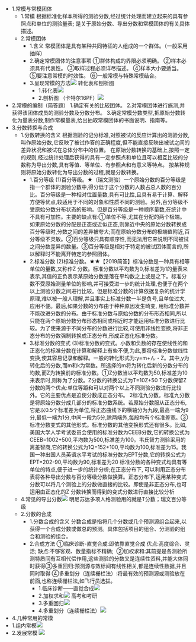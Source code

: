 - 1.常模与常模团体
	- 1.常模
		根据标准化样本所得的测验分数,经过统计处理而建立起来的具有参照点和单位的测验量表;
		是关于原始分数、导出分数和常模团体的有关具体描述。
	- 2.常模团体
		- 1.含义
			常模团体是具有某种共同特征的人组成的一个群体。（一般采用抽样）
		- 2.确定常模团体的注意事项
			①群体构成的界限必须明确。
			②样本必须具有代表性。
			③取样过程必须详尽描述。
			④样本大小要适当。
			⑤要注意常模的时效性。
			⑥一般常模与特殊常模结合。
		- 3.呈现常模的方法![](https://api2.mubu.com/v3/document_image/fde7ad32-59a6-4a4a-aa5c-35bd8d13ca12-3785873.jpg)
			转化表和刨析图
			- 1.转化表![](https://api2.mubu.com/v3/document_image/2fce654f-16c2-41e4-861c-a5bf261e01fd-3785873.jpg)
			- 2.刨析图 （卡特尔16PF）![](https://api2.mubu.com/v3/document_image/e1ce1bbc-2f60-49b9-b6f5-10ba2e45f7aa-3785873.jpg)
- 2.常模的编制（简答题）
	1.确定有关的比较团体。
	2.对常模团体进行施测,并获得该团体成员的测验分数及分数分布。
	3.确定常模分数类型,把原始分数转化为量表分数,制作常模量表,给出抽取常模团体的书面说明、指南等。
- 3.分数转换与合成
	- 1.分数转换的含义
		根据测验的记分标准,对照被试的反应计算出的测验分数,叫作原始分数,它反映了被试作答的正确程度,但不能直接反映出被试之间的差异状况和被试在总体分布中的位置。
		在原始分数转换的基础上,按照一定的规则,经过统计处理后获得的具有一定参照点和单位且可以相互比较的分数称为导出分数,具有等值、等单位、有参照点和有意义等特点。
		按某种规则将原始分数转化为导出分数的过程,就是分数转换。
		- 1.百分等级
			​(1)百分等级。★（瑞文测验）
			​一个原始分数的百分等级是指一个群体的測验分数中,得分低于这个分数的人数占总人数的百分比。
			​
			​百分等级是一种相对位置量数,具有可比性,且具有易于计算、解释方便等优点,较适用于不同的对象和性质不同的测验。另外,百分等级不受原始分数分布状态的影响。但是百分等级是一种顺序量数,在统计中不具有可加性。
			​主要的缺点有:
			​①单位不等,尤其在分配的两个极端。如果原始分数的分配是正态或近似正态,则靠近中央的原始分数转换成百分等级时,分数之间的差异被夸大;而在原始分数分布的极端值附近,百分等级不灵敏。
			​②百分等级只具有顺序性,而无法用它来说明不同被试之间分数差异的数量。
			​③百分等级是相对于特定的被试团体而言的,所以解释时不能离开特定的参照团体。
		- 2.标准分数
			​(2)标准分数。★★【2019简答】
			​标准分数是一种具有相等单位的量数,又称作Z 分数。
			​标准分数以平均数为0,标准差为1的量表来表示,其值的正负表示某原始分数是落在平均数之上或是之下。
			​标准分数不受原始测量单位的影响,并可接受进一步的统计处理,也便于在两个以上测验分数之间进行比较。但是标准分数的计算依据复杂的统计学原理,难以被一般人理解,并且事实上标准分数一半是负号,且单位过大,应用不便。
			​最后,如果分数的分布由于种种原因发生畸变, 用标准分数并不能改进分数的分布。
			​由于标准分数与原始分数的分布形态相同,所以只能在两个原始分数分布形态相同或相近时才能运用标准分数进行比较。为了使来源于不同分布的分数进行比较,可使用非线性变换,将非正态分布的分数强制转换成正态分布,形成正态化标准分数。
		- 3.标准分数的变式
			​​(3)标准分数的变式。
			​小数和负数的存在使线性的和正态化的标准分数在计算和解释上有些不便,为此,要将标准分数做线性变换,使其容易记录和解释。一般的转化形式为:y=m+ん・Z。
			​其中,y为转化后的分数,而m和k为常数。所选择的m将为转化后新的分数分布的均数,而Z为转换前的标准分数。
			​
			​①Z分数当以平均数为50,标准差为10来表示时,则称为了分数。Z分数的转换公式为T=10Z+50 T分数保留Z分数的两个优点:单位等距和可以对两个以上不同测验分数进行比较外。
			​它的主要优点是迫使分数成正态分布。
			​2标准九分数。
			​标准九分数是将原始分数分成几部分的标准分数系统。
			​若原始分数服从正态分布,它是以0.5个标准差为单位,将正态曲线下的横轴分为九段,最高一端为9分,最低一端为1分,中间一段为5分,除两端外,每段均有个标准差宽。
			​③标准分数变式的其他形式。
			​标准分数的其他变换形式还有很多。比如,美国大学人学考试委员会使用的标准分数为CEEB分数,它的转换公式为CEEB=1002+500,平均数为500,标准差为100。
			​韦氏智力测验采用的离差智商,它的转换公式为1Q=152+100,平均数为100,标准差为15。我国一种出国人员英语水平考试的标准分数为EPT分数,它的转换公式为EPT=202-90,平均数为90,标准差为20 标准分数的各种变式均具有等单位的特点,便于进一步的统计分析;在正态分布下, 可以利用正态分布表将各种导出分数与百分等级分数做换算。正态分布下,运用某种变式分数可以将几个测验上的分数做直接的比较。即使是非正态分布,也可运用由正态化的Z 分数转换而得到的变式分数进行直接比较分析
	- 4.常见的导出分数![](https://api2.mubu.com/v3/document_image/24ffd2f4-cd99-4f80-8261-8f51d2d1d7bb-3785873.jpg)
		明尼苏达多项人格测验用的就是T分数；瑞文百分等级
	- 2.分数的合成
		- 1.分数合成的含义
			分数合成是指将几个分数或几个预测源组合起来,以获得一个合成分数或做总的预测。
			​具体包括项目的组合、分测验的组合和测验的组合。
		- 2.合成方法
			​①临床诊断-直觉合成:即依靠直觉合成
			​优点:高度综合、灵活;
			​ 缺点:不够客观、数量指标不精确;
			​
			​ ②加权求和:其前提是各测验所测特质间有互相代偿作用,这些测验的分数又是连续性资料,并能大体同时获得
			​
			​③多重回归:预测源与效标间有线性相关,都是连续性数据,并且同时取得
			​
			​④多重划分（连续栅栏法）:将最有效的预测源或测验放在前面,也称连续栅栏法,如飞行员选拔。
			- 1.临床诊断——直觉合成![](https://api2.mubu.com/v3/document_image/b2a0575e-e923-4e07-8011-f9369862c7e6-3785873.jpg)
			- 2.加权求和![](https://api2.mubu.com/v3/document_image/be28664d-adcf-489d-bb23-e922841ef864-3785873.jpg)
				高考和考研
			- 3.多重回归![](https://api2.mubu.com/v3/document_image/5cddd971-2d4a-4a58-8f5c-59bb0797cf29-3785873.jpg)
			- 4.多重划分（连续栅栏法）![](https://api2.mubu.com/v3/document_image/f701bd35-2f66-45e7-860e-83363af60e3c-3785873.jpg)
- 4.几种常用的常模
- 1.组内常模![](https://api2.mubu.com/v3/document_image/86f6f97f-8f7e-4596-bca1-53a769025ecb-3785873.jpg)
- 2.发展常模 ![](https://api2.mubu.com/v3/document_image/4ab92245-7a27-4ca0-9b42-63e1f7536738-3785873.jpg)